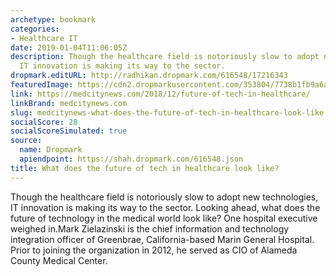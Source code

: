 ```yaml
---
archetype: bookmark
categories:
- Healthcare IT
date: 2019-01-04T11:06:05Z
description: Though the healthcare field is notoriously slow to adopt new technologies,
  IT innovation is making its way to the sector.
dropmark.editURL: http://radhikan.dropmark.com/616548/17216343
featuredImage: https://cdn2.dropmarkusercontent.com/353804/7738b1fb9a6a7a1a41f03e01e919b3f061579b9baf17d306bddfdc0e2cf6f34f/thumbnail/furutre%20of%20health%20tech.JPG?Expires=1557430064&Signature=QTEeUwgRxvf0DyVPzyT8fiKgoXfRWalaaUNH~1nkYnlGYjZ1T5D1rPPDbfzyH3vVlJD~t1DPnPaGbgkEEqGUHPb-7688ooKATiGw-A7-N480QVpu2xtyBqZ-0xdR~qp-SEDQTp~uPJG3c30GBdGtpajbVSkJFsic671zqKqgEjWiAftzlBGelJ6lMNHg9ezxh-IiQ5A-qw33HBvLiOhqvvEZPSesdSWOIZtMLzE5R5Z7ECFEOnlbFloZ2BjabbeKa-4UWQ-L1wYAzOMD5oKEog460DVC0S1WU~K-3V46WxsHpHA5mPhYuJYHAhR6GG1U~yxKa-ujocZvVFGfuB62LA__&Key-Pair-Id=APKAITQYWVEN757ZA4KQ
link: https://medcitynews.com/2018/12/future-of-tech-in-healthcare/
linkBrand: medcitynews.com
slug: medcitynews-what-does-the-future-of-tech-in-healthcare-look-like
socialScore: 28
socialScoreSimulated: true
source:
  name: Dropmark
  apiendpoint: https://shah.dropmark.com/616548.json
title: What does the future of tech in healthcare look like?
---
```

Though the healthcare field is notoriously slow to adopt new technologies, IT innovation is making its way to the sector. Looking ahead, what does the future of technology in the medical world look like? One hospital executive weighed in.Mark Zielazinski is the chief information and technology integration officer of Greenbrae, California-based Marin General Hospital. Prior to joining the organization in 2012, he served as CIO of Alameda County Medical Center.

